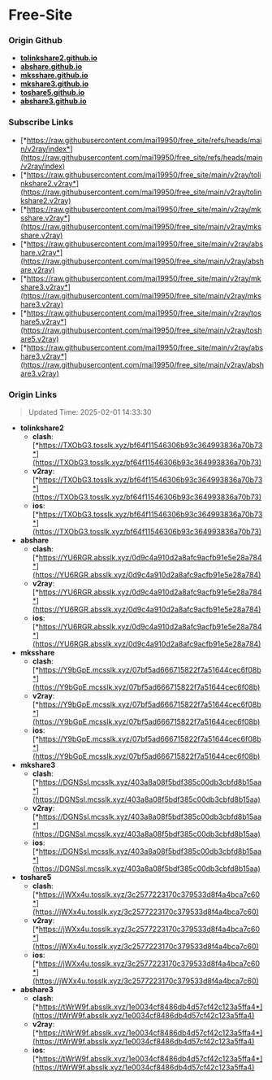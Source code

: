 # Free-Site

### Origin Github

- [**tolinkshare2.github.io**](https://github.com/tolinkshare2/tolinkshare2.github.io)
- [**abshare.github.io**](https://github.com/abshare/abshare.github.io)
- [**mksshare.github.io**](https://github.com/mksshare/mksshare.github.io)
- [**mkshare3.github.io**](https://github.com/mkshare3/mkshare3.github.io)
- [**toshare5.github.io**](https://github.com/toshare5/toshare5.github.io)
- [**abshare3.github.io**](https://github.com/abshare3/abshare3.github.io)

### Subscribe Links

- [*https://raw.githubusercontent.com/mai19950/free_site/refs/heads/main/v2ray/index*](https://raw.githubusercontent.com/mai19950/free_site/refs/heads/main/v2ray/index)
- [*https://raw.githubusercontent.com/mai19950/free_site/main/v2ray/tolinkshare2.v2ray*](https://raw.githubusercontent.com/mai19950/free_site/main/v2ray/tolinkshare2.v2ray)
- [*https://raw.githubusercontent.com/mai19950/free_site/main/v2ray/mksshare.v2ray*](https://raw.githubusercontent.com/mai19950/free_site/main/v2ray/mksshare.v2ray)
- [*https://raw.githubusercontent.com/mai19950/free_site/main/v2ray/abshare.v2ray*](https://raw.githubusercontent.com/mai19950/free_site/main/v2ray/abshare.v2ray)
- [*https://raw.githubusercontent.com/mai19950/free_site/main/v2ray/mkshare3.v2ray*](https://raw.githubusercontent.com/mai19950/free_site/main/v2ray/mkshare3.v2ray)
- [*https://raw.githubusercontent.com/mai19950/free_site/main/v2ray/toshare5.v2ray*](https://raw.githubusercontent.com/mai19950/free_site/main/v2ray/toshare5.v2ray)
- [*https://raw.githubusercontent.com/mai19950/free_site/main/v2ray/abshare3.v2ray*](https://raw.githubusercontent.com/mai19950/free_site/main/v2ray/abshare3.v2ray)

### Origin Links

> Updated Time: 2025-02-01 14:33:30

- **tolinkshare2**
  - **clash**: [*https://TXObG3.tosslk.xyz/bf64f11546306b93c364993836a70b73*](https://TXObG3.tosslk.xyz/bf64f11546306b93c364993836a70b73)
  - **v2ray**: [*https://TXObG3.tosslk.xyz/bf64f11546306b93c364993836a70b73*](https://TXObG3.tosslk.xyz/bf64f11546306b93c364993836a70b73)
  - **ios**: [*https://TXObG3.tosslk.xyz/bf64f11546306b93c364993836a70b73*](https://TXObG3.tosslk.xyz/bf64f11546306b93c364993836a70b73)
- **abshare**
  - **clash**: [*https://YU6RGR.absslk.xyz/0d9c4a910d2a8afc9acfb91e5e28a784*](https://YU6RGR.absslk.xyz/0d9c4a910d2a8afc9acfb91e5e28a784)
  - **v2ray**: [*https://YU6RGR.absslk.xyz/0d9c4a910d2a8afc9acfb91e5e28a784*](https://YU6RGR.absslk.xyz/0d9c4a910d2a8afc9acfb91e5e28a784)
  - **ios**: [*https://YU6RGR.absslk.xyz/0d9c4a910d2a8afc9acfb91e5e28a784*](https://YU6RGR.absslk.xyz/0d9c4a910d2a8afc9acfb91e5e28a784)
- **mksshare**
  - **clash**: [*https://Y9bGpE.mcsslk.xyz/07bf5ad666715822f7a51644cec6f08b*](https://Y9bGpE.mcsslk.xyz/07bf5ad666715822f7a51644cec6f08b)
  - **v2ray**: [*https://Y9bGpE.mcsslk.xyz/07bf5ad666715822f7a51644cec6f08b*](https://Y9bGpE.mcsslk.xyz/07bf5ad666715822f7a51644cec6f08b)
  - **ios**: [*https://Y9bGpE.mcsslk.xyz/07bf5ad666715822f7a51644cec6f08b*](https://Y9bGpE.mcsslk.xyz/07bf5ad666715822f7a51644cec6f08b)
- **mkshare3**
  - **clash**: [*https://DGNSsl.mcsslk.xyz/403a8a08f5bdf385c00db3cbfd8b15aa*](https://DGNSsl.mcsslk.xyz/403a8a08f5bdf385c00db3cbfd8b15aa)
  - **v2ray**: [*https://DGNSsl.mcsslk.xyz/403a8a08f5bdf385c00db3cbfd8b15aa*](https://DGNSsl.mcsslk.xyz/403a8a08f5bdf385c00db3cbfd8b15aa)
  - **ios**: [*https://DGNSsl.mcsslk.xyz/403a8a08f5bdf385c00db3cbfd8b15aa*](https://DGNSsl.mcsslk.xyz/403a8a08f5bdf385c00db3cbfd8b15aa)
- **toshare5**
  - **clash**: [*https://jWXx4u.tosslk.xyz/3c2577223170c379533d8f4a4bca7c60*](https://jWXx4u.tosslk.xyz/3c2577223170c379533d8f4a4bca7c60)
  - **v2ray**: [*https://jWXx4u.tosslk.xyz/3c2577223170c379533d8f4a4bca7c60*](https://jWXx4u.tosslk.xyz/3c2577223170c379533d8f4a4bca7c60)
  - **ios**: [*https://jWXx4u.tosslk.xyz/3c2577223170c379533d8f4a4bca7c60*](https://jWXx4u.tosslk.xyz/3c2577223170c379533d8f4a4bca7c60)
- **abshare3**
  - **clash**: [*https://tWrW9f.absslk.xyz/1e0034cf8486db4d57cf42c123a5ffa4*](https://tWrW9f.absslk.xyz/1e0034cf8486db4d57cf42c123a5ffa4)
  - **v2ray**: [*https://tWrW9f.absslk.xyz/1e0034cf8486db4d57cf42c123a5ffa4*](https://tWrW9f.absslk.xyz/1e0034cf8486db4d57cf42c123a5ffa4)
  - **ios**: [*https://tWrW9f.absslk.xyz/1e0034cf8486db4d57cf42c123a5ffa4*](https://tWrW9f.absslk.xyz/1e0034cf8486db4d57cf42c123a5ffa4)

